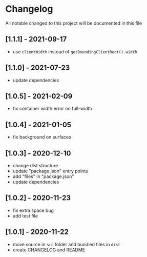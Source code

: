 # Changelog
All notable changed to this project will be documented in this file

## [1.1.1] - 2021-09-17
- use `clientWidth` instead of `getBoundingClientRect().width`

## [1.1.0] - 2021-07-23
- update dependencies

## [1.0.5] - 2021-02-09
- fix container width error on full-width

## [1.0.4] - 2021-01-05
- fix background on surfaces

## [1.0.3] - 2020-12-10
- change dist structure
- update "package.json" entry points
- add "files" in "package.json"
- update dependencies

## [1.0.2] - 2020-11-23
- fix extra space bug
- add test file

## [1.0.1] - 2020-11-22
- move source in `src` folder and bundled files in `dist`
- create CHANGELOG and README